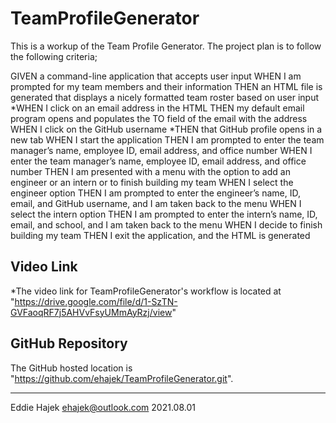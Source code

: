 # TeamProfileGenerator

This is a workup of the Team Profile Generator. 
The project plan is to follow the following criteria; 

GIVEN a command-line application that accepts user input
WHEN I am prompted for my team members and their information
THEN an HTML file is generated that displays a nicely formatted team roster based on user input
*WHEN I click on an email address in the HTML
THEN my default email program opens and populates the TO field of the email with the address
WHEN I click on the GitHub username
*THEN that GitHub profile opens in a new tab
WHEN I start the application
THEN I am prompted to enter the team manager’s name, employee ID, email address, and office number
WHEN I enter the team manager’s name, employee ID, email address, and office number
THEN I am presented with a menu with the option to add an engineer or an intern or to finish building my team
WHEN I select the engineer option
THEN I am prompted to enter the engineer’s name, ID, email, and GitHub username, and I am taken back to the menu
WHEN I select the intern option
THEN I am prompted to enter the intern’s name, ID, email, and school, and I am taken back to the menu
WHEN I decide to finish building my team
THEN I exit the application, and the HTML is generated

## Video Link

*The video link for TeamProfileGenerator's workflow is located at "https://drive.google.com/file/d/1-SzTN-GVFaoqRF7j5AHVvFsyUMmAyRzj/view"

## GitHub Repository 

The GitHub hosted location is "https://github.com/ehajek/TeamProfileGenerator.git". 


--- 

Eddie Hajek 
ehajek@outlook.com 
2021.08.01
